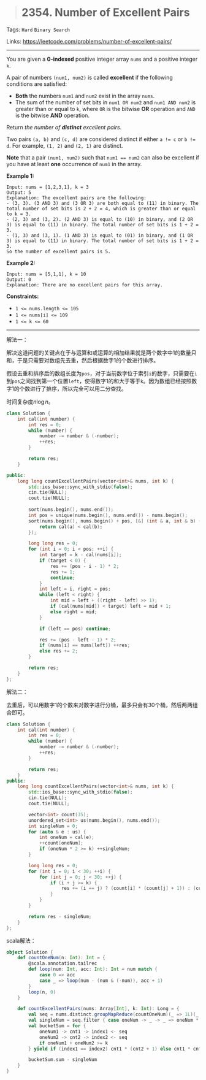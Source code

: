 > # 2354. Number of Excellent Pairs

Tags: `Hard` `Binary Search`

Links: https://leetcode.com/problems/number-of-excellent-pairs/

----

You are given a **0-indexed** positive integer array `nums` and a positive integer `k`.

A pair of numbers `(num1, num2)` is called **excellent** if the following conditions are satisfied:

- **Both** the numbers `num1` and `num2` exist in the array `nums`.
- The sum of the number of set bits in `num1 OR num2` and `num1 AND num2` is greater than or equal to `k`, where `OR` is the bitwise **OR** operation and `AND` is the bitwise **AND** operation.

Return *the number of **distinct** excellent pairs*.

Two pairs `(a, b)` and `(c, d)` are considered distinct if either `a != c` or `b != d`. For example, `(1, 2)` and `(2, 1)` are distinct.

**Note** that a pair `(num1, num2)` such that `num1 == num2` can also be excellent if you have at least **one** occurrence of `num1` in the array. 

**Example 1:**

```
Input: nums = [1,2,3,1], k = 3
Output: 5
Explanation: The excellent pairs are the following:
- (3, 3). (3 AND 3) and (3 OR 3) are both equal to (11) in binary. The total number of set bits is 2 + 2 = 4, which is greater than or equal to k = 3.
- (2, 3) and (3, 2). (2 AND 3) is equal to (10) in binary, and (2 OR 3) is equal to (11) in binary. The total number of set bits is 1 + 2 = 3.
- (1, 3) and (3, 1). (1 AND 3) is equal to (01) in binary, and (1 OR 3) is equal to (11) in binary. The total number of set bits is 1 + 2 = 3.
So the number of excellent pairs is 5.
```

**Example 2:**

```
Input: nums = [5,1,1], k = 10
Output: 0
Explanation: There are no excellent pairs for this array.
```

**Constraints:**

- `1 <= nums.length <= 105`
- `1 <= nums[i] <= 109`
- `1 <= k <= 60`

-----

解法一：

解决这道问题的关键点在于与运算和或运算的相加结果就是两个数字中1的数量只和，于是只需要对数组先去重，然后根据数字1的个数进行排序。

假设去重和排序后的数组长度为`pos`，对于当前数字位于索引`i`的数字，只需要在`i`到`pos`之间找到第一个位置`left`，使得数字1的和大于等于`k`。因为数组已经按照数字1的个数进行了排序，所以完全可以用二分查找。

时间复杂度$n \log{n}$。

```c++
class Solution {
	int cal(int number) {
		int res = 0;
		while (number) {
			number -= number & (-number);
			++res;
		}

		return res;
	}

public:
    long long countExcellentPairs(vector<int>& nums, int k) {
        std::ios_base::sync_with_stdio(false);
        cin.tie(NULL);
        cout.tie(NULL);
        
        sort(nums.begin(), nums.end());
        int pos = unique(nums.begin(), nums.end()) - nums.begin();
        sort(nums.begin(), nums.begin() + pos, [&] (int & a, int & b) {
        	return cal(a) < cal(b);
        });

        long long res = 0;
        for (int i = 0; i < pos; ++i) {
        	int target = k - cal(nums[i]);
        	if (target < 0) {
        		res += (pos - i - 1) * 2;
        		res += 1;
        		continue;
        	}
        	int left = i, right = pos;
        	while (left < right) {
        		int mid = left + ((right - left) >> 1);
        		if (cal(nums[mid]) < target) left = mid + 1;
        		else right = mid;
        	}

        	if (left == pos) continue;

        	res += (pos - left - 1) * 2;
        	if (nums[i] == nums[left]) ++res;
        	else res += 2;
        }

        return res;
    }
};
```

解法二：

去重后，可以用数字1的个数来对数字进行分桶，最多只会有30个桶，然后两两组合即可。

```c++
class Solution {
    int cal(int number) {
		int res = 0;
		while (number) {
			number -= number & (-number);
			++res;
		}

		return res;
	}
public:
    long long countExcellentPairs(vector<int>& nums, int k) {
        std::ios_base::sync_with_stdio(false);
        cin.tie(NULL);
        cout.tie(NULL);

        vector<int> count(35);
        unordered_set<int> us(nums.begin(), nums.end());
        int singleNum = 0;
        for (auto & e : us) {
        	int oneNum = cal(e);
        	++count[oneNum];
        	if (oneNum * 2 >= k) ++singleNum;
        }

        long long res = 0;
        for (int i = 0; i < 30; ++i) {
        	for (int j = 0; j < 30; ++j) {
        		if (i + j >= k) {
        			res += (i == j) ? (count[i] * (count[j] + 1)) : (count[i] * count[j]);
        		}
        	}
        }

        return res - singleNum;
    }
};
```

scala解法：

```scala
object Solution {
    def countOneNum(n: Int): Int = {
        @scala.annotation.tailrec
        def loop(num: Int, acc: Int): Int = num match {
            case 0 => acc
            case _ => loop(num - (num & (-num)), acc + 1)
        }
        loop(n, 0)
    }

    def countExcellentPairs(nums: Array[Int], k: Int): Long = {
        val seq = nums.distinct.groupMapReduce(countOneNum)(_ => 1L)(_ + _).toSeq.zipWithIndex
        val singleNum = seq.filter { case oneNum -> _ -> _ => oneNum * 2 >= k }.foldLeft(0L)((acc, ele) => acc + ele._1._2)
        val bucketSum = for {
            oneNum1 -> cnt1 -> index1 <- seq
            oneNum2 -> cnt2 -> index2 <- seq
            if oneNum1 + oneNum2 >= k
        } yield if (index1 == index2) cnt1 * (cnt2 + 1) else cnt1 * cnt2

        bucketSum.sum - singleNum
    }
}
```

















